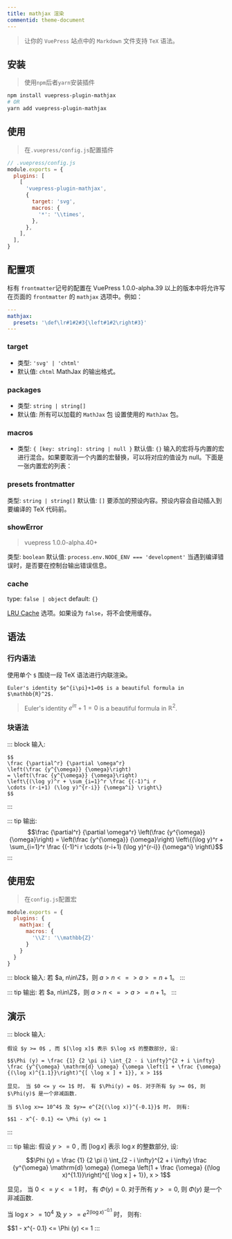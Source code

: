 ```yaml
---
title: mathjax 渲染
commentid: theme-document
---
```


> 让你的 `VuePress` 站点中的 `Markdown` 文件支持 `TeX` 语法。

## 安装

> 使用`npm`后者`yarn`安装插件


```bash
npm install vuepress-plugin-mathjax
# OR
yarn add vuepress-plugin-mathjax
```

## 使用

> 在`.vuepress/config.js`配置插件

```javascript
// .vuepress/config.js
module.exports = {
  plugins: [
    [
      'vuepress-plugin-mathjax',
      {
        target: 'svg',
        macros: {
          '*': '\\times',
        },
      },
    ],
  ],
}
```

## 配置项

标有 `frontmatter`记号的配置在 VuePress 1.0.0-alpha.39 以上的版本中将允许写在页面的 `frontmatter` 的 `mathjax` 选项中。例如：

```yaml
---
mathjax:
  presets: '\def\lr#1#2#3{\left#1#2\right#3}'
---

```

### target
* 类型: `'svg' | 'chtml'`
* 默认值: `chtml`
MathJax 的输出格式。

### packages
* 类型: `string | string[]`
* 默认值: 所有可以加载的 `MathJax` 包
设置使用的 `MathJax` 包。

### macros
* 类型: `{ [key: string]: string | null }`
默认值: `{}`
输入的宏将与内置的宏进行混合。如果要取消一个内置的宏替换，可以将对应的值设为 null。下面是一张内置宏的列表：

### presets frontmatter
类型: `string | string[]`
默认值: `[]`
要添加的预设内容。预设内容会自动插入到要编译的 TeX 代码前。

### showError 
> vuepress 1.0.0-alpha.40+

类型: `boolean`
默认值: `process.env.NODE_ENV === 'development'`
当遇到编译错误时，是否要在控制台输出错误信息。

### cache
type: `false | object`
default: `{}`


[LRU Cache](https://github.com/isaacs/node-lru-cache) 选项。如果设为 `false`，将不会使用缓存。



## 语法

### 行内语法

使用单个 `$` 围绕一段 TeX 语法进行内联渲染。

~~~text
Euler's identity $e^{i\pi}+1=0$ is a beautiful formula in $\mathbb{R}^2$.
~~~

> Euler's identity $e^{i\pi}+1=0$ is a beautiful formula in $\mathbb{R}^2$.


### 块语法


::: block 输入:
~~~
$$
\frac {\partial^r} {\partial \omega^r} 
\left(\frac {y^{\omega}} {\omega}\right) 
= \left(\frac {y^{\omega}} {\omega}\right) 
\left\{(\log y)^r + \sum_{i=1}^r \frac {(-1)^i r 
\cdots (r-i+1) (\log y)^{r-i}} {\omega^i} \right\}
$$
~~~
:::


::: tip 输出:
$$\frac {\partial^r} {\partial \omega^r} \left(\frac {y^{\omega}} {\omega}\right) 
= \left(\frac {y^{\omega}} {\omega}\right) \left\{(\log y)^r + \sum_{i=1}^r \frac {(-1)^i r \cdots (r-i+1) (\log y)^{r-i}} {\omega^i} \right\}$$
:::



## 使用宏

> 在`config.js`配置宏

```javascript
module.exports = {
  plugins: {
    mathjax: {
      macros: {
        '\\Z': '\\mathbb{Z}'
      }
    }
  }
}
```
::: block 输入:
若 $a, n\in\Z$，则 $a>n <=> a>=n+1$。
:::


::: tip 输出:
若 $a, n\in\Z$，则 $a>n <=> a>=n+1$。
:::



## 演示

::: block 输入:
~~~
假设 $y >= 0$ , 而 $[\log x]$ 表示 $\log x$ 的整数部分, 设:

$$\Phi (y) = \frac {1} {2 \pi i} \int_{2 - i \infty}^{2 + i \infty} \frac {y^{\omega} \mathrm{d} \omega} {\omega \left(1 + \frac {\omega} {(\log x)^{1.1}}\right)^{[ \log x ] + 1}}, x > 1$$

显见， 当 $0 <= y <= 1$ 时， 有 $\Phi(y) = 0$. 对于所有 $y >= 0$, 则 $\Phi(y)$ 是一个非减函数.

当 $\log x>= 10^4$ 及 $y>= e^{2{(\log x)}^{-0.1}}$ 时， 则有:

$$1 - x^{- 0.1} <= \Phi (y) <= 1
~~~
:::

::: tip 输出:
假设 $y >= 0$ , 而 $[\log x]$ 表示 $\log x$ 的整数部分, 设:

$$\Phi (y) = \frac {1} {2 \pi i} \int_{2 - i \infty}^{2 + i \infty} \frac {y^{\omega} \mathrm{d} \omega} {\omega \left(1 + \frac {\omega} {(\log x)^{1.1}}\right)^{[ \log x ] + 1}}, x > 1$$

显见， 当 $0 <= y <= 1$ 时， 有 $\Phi(y) = 0$. 对于所有 $y >= 0$, 则 $\Phi(y)$ 是一个非减函数.

当 $\log x>= 10^4$ 及 $y>= e^{2{(\log x)}^{-0.1}}$ 时， 则有:

$$1 - x^{- 0.1} <= \Phi (y) <= 1
:::

